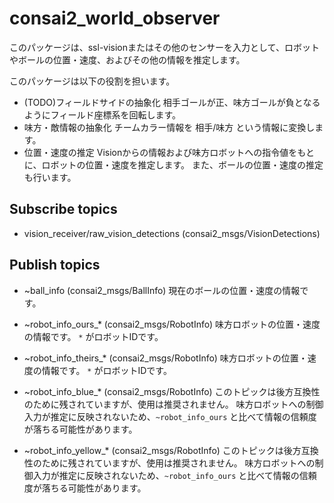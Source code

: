 # consai2_world_observer

このパッケージは、ssl-visionまたはその他のセンサーを入力として、ロボットやボールの位置・速度、およびその他の情報を推定します。

このパッケージは以下の役割を担います。

- (TODO)フィールドサイドの抽象化
    相手ゴールが正、味方ゴールが負となるようにフィールド座標系を回転します。
- 味方・敵情報の抽象化
    チームカラー情報を 相手/味方 という情報に変換します。
- 位置・速度の推定
    Visionからの情報および味方ロボットへの指令値をもとに、ロボットの位置・速度を推定します。
    また、ボールの位置・速度の推定も行います。    

## Subscribe topics

- vision_receiver/raw_vision_detections (consai2_msgs/VisionDetections)

## Publish topics 

- ~ball_info (consai2_msgs/BallInfo)
    現在のボールの位置・速度の情報です。

- ~robot_info_ours_* (consai2_msgs/RobotInfo)
    味方ロボットの位置・速度の情報です。 
    `*` がロボットIDです。

- ~robot_info_theirs_* (consai2_msgs/RobotInfo)
    味方ロボットの位置・速度の情報です。 
    `*` がロボットIDです。

- ~robot_info_blue_* (consai2_msgs/RobotInfo)
    このトピックは後方互換性のために残されていますが、使用は推奨されません。
    味方ロボットへの制御入力が推定に反映されないため、`~robot_info_ours` と比べて情報の信頼度が落ちる可能性があります。

- ~robot_info_yellow_* (consai2_msgs/RobotInfo)
    このトピックは後方互換性のために残されていますが、使用は推奨されません。
    味方ロボットへの制御入力が推定に反映されないため、`~robot_info_ours` と比べて情報の信頼度が落ちる可能性があります。

